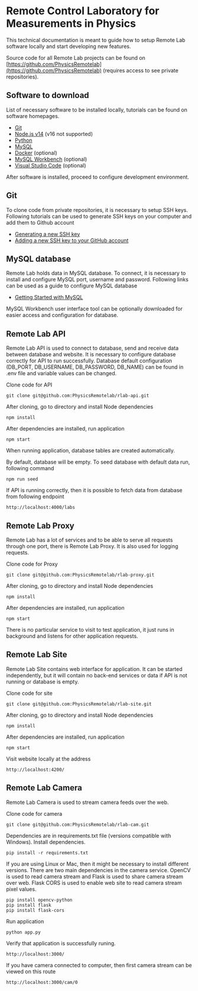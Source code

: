 # Remote Control Laboratory for Measurements in Physics

This technical documentation is meant to guide how to setup Remote Lab software locally and start developing new features.

Source code for all Remote Lab projects can be found on [https://github.com/PhysicsRemotelab](https://github.com/PhysicsRemotelab) (requires access to see private repositories).

## Software to download

List of necessary software to be installed locally, tutorials can be found on software homepages.
- [Git](https://git-scm.com/)
- [Node.js v14](https://nodejs.org/en/) (v16 not supported)
- [Python](https://www.python.org/)
- [MySQL](https://dev.mysql.com/downloads/installer/)
- [Docker](https://www.docker.com/) (optional)
- [MySQL Workbench](https://www.mysql.com/products/workbench/) (optional)
- [Visual Studio Code](https://code.visualstudio.com/) (optional)

After software is installed, proceed to configure development environment.

## Git

To clone code from private repositories, it is necessary to setup SSH keys. Following tutorials can be used to generate SSH keys on your computer and add them to Github account
- [Generating a new SSH key](https://docs.github.com/en/github-ae@latest/github/authenticating-to-github/connecting-to-github-with-ssh/generating-a-new-ssh-key-and-adding-it-to-the-ssh-agent])
- [Adding a new SSH key to your GitHub account](https://docs.github.com/en/github-ae@latest/github/authenticating-to-github/connecting-to-github-with-ssh/adding-a-new-ssh-key-to-your-github-account)

## MySQL database

Remote Lab holds data in MySQL database. To connect, it is necessary to install and configure MySQL port, username and password.
Following links can be used as a guide to configure MySQL database
- [Getting Started with MySQL](https://dev.mysql.com/doc/mysql-getting-started/en/)

MySQL Workbench user interface tool can be optionally downloaded for easier access and configuration for database.

## Remote Lab API

Remote Lab API is used to connect to database, send and receive data between database and website.
It is necessary to configure database correctly for API to run successfully. Database default configuration (DB_PORT, DB_USERNAME, DB_PASSWORD, DB_NAME) can be found in .env file and variable values can be changed.

Clone code for API
```
git clone git@github.com:PhysicsRemotelab/rlab-api.git
```
After cloning, go to directory and install Node dependencies
```
npm install
```
After dependencies are installed, run application
```
npm start
```
When running application, database tables are created automatically.

By default, database will be empty. To seed database with default data run, following command
```
npm run seed
```
If API is running correctly, then it is possible to fetch data from database from following endpoint
```
http://localhost:4000/labs
```

## Remote Lab Proxy

Remote Lab has a lot of services and to be able to serve all requests through one port, there is Remote Lab Proxy. It is also used for logging requests.

Clone code for Proxy
```
git clone git@github.com:PhysicsRemotelab/rlab-proxy.git
```
After cloning, go to directory and install Node dependencies
```
npm install
```
After dependencies are installed, run application
```
npm start
```
There is no particular service to visit to test application, it just runs in background and listens for other application requests.

## Remote Lab Site

Remote Lab Site contains web interface for application. It can be started independently, but it will contain no back-end services or data if API is not running or database is empty.

Clone code for site
```
git clone git@github.com:PhysicsRemotelab/rlab-site.git
```
After cloning, go to directory and install Node dependencies
```
npm install
```
After dependencies are installed, run application
```
npm start
```
Visit website locally at the address
```
http://localhost:4200/
```

## Remote Lab Camera

Remote Lab Camera is used to stream camera feeds over the web.

Clone code for camera
```
git clone git@github.com:PhysicsRemotelab/rlab-cam.git
```

Dependencies are in requirements.txt file (versions compatible with Windows). Install dependencies.
```
pip install -r requirements.txt
```

If you are using Linux or Mac, then it might be necessary to install different versions. There are two main dependencies in the camera service. OpenCV is used to read camera stream and Flask is used to share camera stream over web. Flask CORS is used to enable web site to read camera stream pixel values.
 ```
 pip install opencv-python
 pip install flask
 pip install flask-cors
 ```
 
Run application
```
python app.py
```

Verify that application is successfully runing.
```
http://localhost:3000/
```
If you have camera connected to computer, then first camera stream can be viewed on this route

```
http://localhost:3000/cam/0
```
